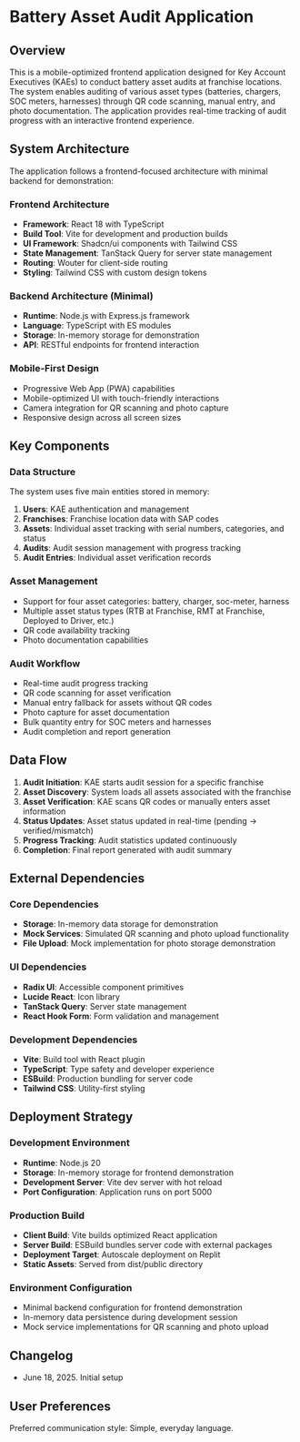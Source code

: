 # Battery Asset Audit Application

## Overview

This is a mobile-optimized frontend application designed for Key Account Executives (KAEs) to conduct battery asset audits at franchise locations. The system enables auditing of various asset types (batteries, chargers, SOC meters, harnesses) through QR code scanning, manual entry, and photo documentation. The application provides real-time tracking of audit progress with an interactive frontend experience.

## System Architecture

The application follows a frontend-focused architecture with minimal backend for demonstration:

### Frontend Architecture
- **Framework**: React 18 with TypeScript
- **Build Tool**: Vite for development and production builds
- **UI Framework**: Shadcn/ui components with Tailwind CSS
- **State Management**: TanStack Query for server state management
- **Routing**: Wouter for client-side routing
- **Styling**: Tailwind CSS with custom design tokens

### Backend Architecture (Minimal)
- **Runtime**: Node.js with Express.js framework
- **Language**: TypeScript with ES modules
- **Storage**: In-memory storage for demonstration
- **API**: RESTful endpoints for frontend interaction

### Mobile-First Design
- Progressive Web App (PWA) capabilities
- Mobile-optimized UI with touch-friendly interactions
- Camera integration for QR scanning and photo capture
- Responsive design across all screen sizes

## Key Components

### Data Structure
The system uses five main entities stored in memory:

1. **Users**: KAE authentication and management
2. **Franchises**: Franchise location data with SAP codes
3. **Assets**: Individual asset tracking with serial numbers, categories, and status
4. **Audits**: Audit session management with progress tracking
5. **Audit Entries**: Individual asset verification records

### Asset Management
- Support for four asset categories: battery, charger, soc-meter, harness
- Multiple asset status types (RTB at Franchise, RMT at Franchise, Deployed to Driver, etc.)
- QR code availability tracking
- Photo documentation capabilities

### Audit Workflow
- Real-time audit progress tracking
- QR code scanning for asset verification
- Manual entry fallback for assets without QR codes
- Photo capture for asset documentation
- Bulk quantity entry for SOC meters and harnesses
- Audit completion and report generation

## Data Flow

1. **Audit Initiation**: KAE starts audit session for a specific franchise
2. **Asset Discovery**: System loads all assets associated with the franchise
3. **Asset Verification**: KAE scans QR codes or manually enters asset information
4. **Status Updates**: Asset status updated in real-time (pending → verified/mismatch)
5. **Progress Tracking**: Audit statistics updated continuously
6. **Completion**: Final report generated with audit summary

## External Dependencies

### Core Dependencies
- **Storage**: In-memory data storage for demonstration
- **Mock Services**: Simulated QR scanning and photo upload functionality
- **File Upload**: Mock implementation for photo storage demonstration

### UI Dependencies
- **Radix UI**: Accessible component primitives
- **Lucide React**: Icon library
- **TanStack Query**: Server state management
- **React Hook Form**: Form validation and management

### Development Dependencies
- **Vite**: Build tool with React plugin
- **TypeScript**: Type safety and developer experience
- **ESBuild**: Production bundling for server code
- **Tailwind CSS**: Utility-first styling

## Deployment Strategy

### Development Environment
- **Runtime**: Node.js 20
- **Storage**: In-memory storage for frontend demonstration
- **Development Server**: Vite dev server with hot reload
- **Port Configuration**: Application runs on port 5000

### Production Build
- **Client Build**: Vite builds optimized React application
- **Server Build**: ESBuild bundles server code with external packages
- **Deployment Target**: Autoscale deployment on Replit
- **Static Assets**: Served from dist/public directory

### Environment Configuration
- Minimal backend configuration for frontend demonstration
- In-memory data persistence during development session
- Mock service implementations for QR scanning and photo upload

## Changelog
- June 18, 2025. Initial setup

## User Preferences

Preferred communication style: Simple, everyday language.